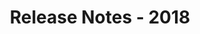 ﻿---
title: Release Notes - 2018
second_title: Aspose.Words for C++
articleTitle: Release Notes - 2018
linktitle: Release Notes - 2018
description: "Aspose.Words for С++ Release Notes - 2018 – learn about the latest updates and fixes."
type: docs
weight: 30
url: /cpp/release-notes-2018/
---

